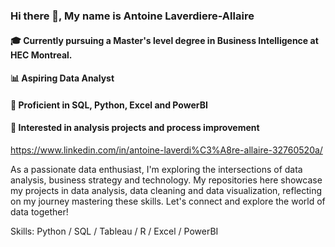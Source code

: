 ### Hi there 👋, My name is Antoine Laverdiere-Allaire
#### 🎓 Currently pursuing a Master's level degree in Business Intelligence at HEC Montreal.
#### 📊 Aspiring Data Analyst
#### 🔧 Proficient in SQL, Python, Excel and PowerBI
#### 📌 Interested in analysis projects and process improvement

https://www.linkedin.com/in/antoine-laverdi%C3%A8re-allaire-32760520a/

As a passionate data enthusiast, I'm exploring the intersections of data analysis, business strategy and technology. 
My repositories here showcase my projects in data analysis, data cleaning and data visualization, reflecting on my journey mastering these skills. 
Let's connect and explore the world of data together!

Skills: Python / SQL / Tableau / R / Excel / PowerBI

